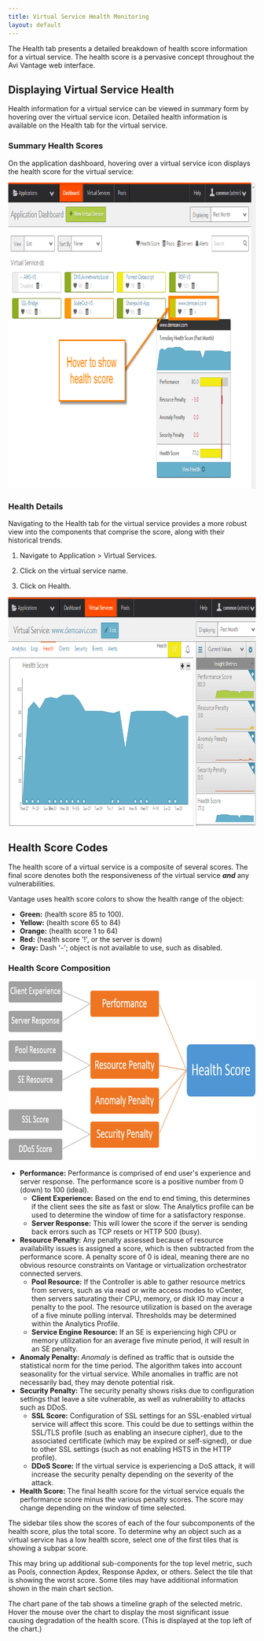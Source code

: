 ```yaml
---
title: Virtual Service Health Monitoring
layout: default
---
```

The Health tab presents a detailed breakdown of health score information for a virtual service. The health score is a pervasive concept throughout the Avi Vantage web interface.

## Displaying Virtual Service Health

Health information for a virtual service can be viewed in summary form by hovering over the virtual service icon. Detailed health information is available on the Health tab for the virtual service.

### Summary Health Scores

On the application dashboard, hovering over a virtual service icon displays the health score for the virtual service:

<a href="img/vs-health-hover.png"><img src="img/vs-health-hover.png" alt="vs-health-hover" width="911" height="622" class="alignnone size-full wp-image-5323"></a>

### Health Details

Navigating to the Health tab for the virtual service provides a more robust view into the components that comprise the score, along with their historical trends.
<ol> 
 <li> <p>Navigate to Application &gt; Virtual Services.</p> </li> 
 <li> <p>Click on the virtual service name.</p> </li> 
 <li> <p>Click on Health.</p> </li> 
</ol> 

<a href="img/vs-health-tab.png"><img src="img/vs-health-tab.png" alt="vs-health-tab" width="875" height="465" class="alignnone size-full wp-image-5324"></a>

## Health Score Codes

The health score of a virtual service is a composite of several scores. The final score denotes both the responsiveness of the virtual service ***and*** any vulnerabilities.

Vantage uses health score colors to show the health range of the object:

* **Green:** (health score 85 to 100).
* **Yellow:** (health score 65 to 84)
* **Orange:** (health score 1 to 64)
* **Red:** (health score '!', or the server is down)
* **Gray:** Dash '-'; object is not available to use, such as disabled. 

### Health Score Composition

<a href="img/apps_vs_insight.jpg"><img src="img/apps_vs_insight.jpg" alt="VS Insight" width="768" height="365" class="alignnone size-full wp-image-2014"></a>

* **Performance:** Performance is comprised of end user's experience and server response. The performance score is a positive number from 0 (down) to 100 (ideal).  
    * **Client Experience:** Based on the end to end timing, this determines if the client sees the site as fast or slow. The Analytics profile can be used to determine the window of time for a satisfactory response. 
    * **Server Response:** This will lower the score if the server is sending back errors such as TCP resets or HTTP 500 (busy). 
* **Resource Penalty:** Any penalty assessed because of resource availability issues is assigned a score, which is then subtracted from the performance score. A penalty score of 0 is ideal, meaning there are no obvious resource constraints on Vantage or virtualization orchestrator connected servers.  
    * **Pool Resource:** If the Controller is able to gather resource metrics from servers, such as via read or write access modes to vCenter, then servers saturating their CPU, memory, or disk IO may incur a penalty to the pool. The resource utilization is based on the average of a five minute polling interval. Thresholds may be determined within the Analytics Profile. 
    * **Service Engine Resource:** If an SE is experiencing high CPU or memory utilization for an average five minute period, it will result in an SE penalty. 
* **Anomaly Penalty:** *Anomaly* is defined as traffic that is outside the statistical norm for the time period. The algorithm takes into account seasonality for the virtual service. While anomalies in traffic are not necessarily bad, they may denote potential risk. 
* **Security Penalty:** The security penalty shows risks due to configuration settings that leave a site vulnerable, as well as vulnerability to attacks such as DDoS.  
    * **SSL Score:** Configuration of SSL settings for an SSL-enabled virtual service will affect this score. This could be due to settings within the SSL/TLS profile (such as enabling an insecure cipher), due to the associated certificate (which may be expired or self-signed), or due to other SSL settings (such as not enabling HSTS in the HTTP profile). 
    * **DDoS Score:** If the virtual service is experiencing a DoS attack, it will increase the security penalty depending on the severity of the attack. 
* **Health Score:** The final health score for the virtual service equals the performance score minus the various penalty scores. The score may change depending on the window of time selected.  

The sidebar tiles show the scores of each of the four subcomponents of the health score, plus the total score. To determine why an object such as a virtual service has a low health score, select one of the first tiles that is showing a subpar score.

This may bring up additional sub-components for the top level metric, such as Pools, connection Apdex, Response Apdex, or others. Select the tile that is showing the worst score. Some tiles may have additional information shown in the main chart section.

The chart pane of the tab shows a timeline graph of the selected metric. Hover the mouse over the chart to display the most significant issue causing degradation of the health score. (This is displayed at the top left of the chart.)
 